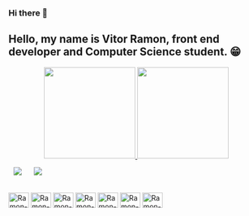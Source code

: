 ### Hi there 👋


## Hello,  my name is Vitor Ramon, front end developer and Computer Science student. 😁



<div align="center">
  <a href="https://github.com/VTramon">
  <img height="180em" src="https://github-readme-stats.vercel.app/api?username=VTramon&show_icons=true&theme=dracula&include_all_commits=true&count_private=true"/>
  <img height="180em" src="https://github-readme-stats.vercel.app/api/top-langs/?username=VTramon&layout=compact&langs_count=7&theme=dracula"/>
</div>
  
  
  <a style='margin: 0 10px' href = "mailto:vitorr.ooliveira@gmail.com"><img src="https://img.shields.io/badge/-Gmail-%23333?style=for-the-badge&logo=gmail&logoColor=white" target="_blank"></a>
  <a style='margin: 0 10px' href="https://www.linkedin.com/in/vitor-ramon-543256163/" target="_blank"><img src="https://img.shields.io/badge/-LinkedIn-%230077B5?style=for-the-badge&logo=linkedin&logoColor=white" target="_blank"></a> 
  
<div>
  <br>
    <img align="center" alt="Ramon-Js" height="30" width="40" src="https://cdn.jsdelivr.net/gh/devicons/devicon/icons/javascript/javascript-original.svg">
    <img align="center" alt="Ramon-Ts" height="30" width="40" src="https://cdn.jsdelivr.net/gh/devicons/devicon/icons/typescript/typescript-original.svg">
    <img align="center" alt="Ramon-React" height="30" width="40" src="https://cdn.jsdelivr.net/gh/devicons/devicon/icons/react/react-original.svg">
    <img align="center" alt="Ramon-Node" height="30" width="40" src="https://cdn.jsdelivr.net/gh/devicons/devicon/icons/nodejs/nodejs-original.svg" />
    <img align="center" alt="Ramon-Next" height="30" width="40" src="https://cdn.jsdelivr.net/gh/devicons/devicon/icons/nextjs/nextjs-line.svg" />
    <img align="center" alt="Ramon-HTML" height="30" width="40" src="https://cdn.jsdelivr.net/gh/devicons/devicon/icons/html5/html5-original.svg">
    <img align="center" alt="Ramon-CSS" height="30" width="40" src="https://cdn.jsdelivr.net/gh/devicons/devicon/icons/css3/css3-original.svg">
  </br>
</div>
